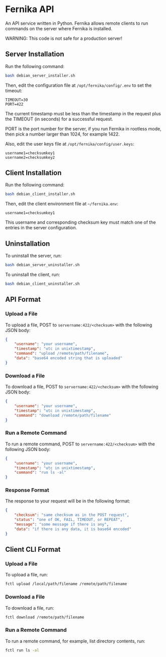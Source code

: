 # Fernika API

An API service written in Python. Fernika allows remote clients to run commands on the server where Fernika is installed.

WARNING: This code is not safe for a production server!

## Server Installation

Run the following command:

```bash
bash debian_server_installer.sh
```

Then, edit the configuration file at `/opt/fernika/config/.env` to set the timeout:

```env
TIMEOUT=30
PORT=422
```

The current timestamp must be less than the timestamp in the request plus the TIMEOUT (in seconds) for a successful request.

PORT is the port number for the server, if you run Fernika in rootless mode, then pick a number larger than 1024, for example 1422.

Also, edit the user keys file at `/opt/fernika/config/user.keys`:

```plaintext
username1=checksumkey1
username2=checksumkey2
```

## Client Installation

Run the following command:

```bash
bash debian_client_installer.sh
```

Then, edit the client environment file at `~/fernika.env`:

```env
username1=checksumkey1
```

This username and corresponding checksum key must match one of the entries in the server configuration.

## Uninstallation

To uninstall the server, run:

```bash
bash debian_server_uninstaller.sh
```

To uninstall the client, run:

```bash
bash debian_client_uninstaller.sh
```

## API Format

### Upload a File

To upload a file, POST to `servername:422/<checksum>` with the following JSON body:

```json
{
    "username": "your username",
    "timestamp": "utc in unixtimestamp",
    "command": "upload /remote/path/filename",
    "data": "base64 encoded string that is uploaded"
}
```

### Download a File

To download a file, POST to `servername:422/<checksum>` with the following JSON body:

```json
{
    "username": "your username",
    "timestamp": "utc in unixtimestamp",
    "command": "download /remote/path/filename"
}
```

### Run a Remote Command

To run a remote command, POST to `servername:422/<checksum>` with the following JSON body:

```json
{
    "username": "your username",
    "timestamp": "utc in unixtimestamp",
    "command": "run ls -al"
}
```

### Response Format

The response to your request will be in the following format:

```json
{
    "checksum": "same checksum as in the POST request",
    "status": "one of OK, FAIL, TIMEOUT, or REPEAT",
    "message": "some message if there is any",
    "data": "if there is any data, it is base64 encoded"
}
```

## Client CLI Format

### Upload a File

To upload a file, run:

```bash
fctl upload /local/path/filename /remote/path/filename
```

### Download a File

To download a file, run:

```bash
fctl download /remote/path/filename
```

### Run a Remote Command

To run a remote command, for example, list directory contents, run:

```bash
fctl run ls -al
```
